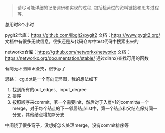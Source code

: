 > 请尽可能详细的记录调研和实现的过程, 包括检索过的资料链接和思考过程等.

总用时8个小时

pygit2仓库：https://github.com/libgit2/pygit2
文档：https://www.pygit2.org/
文档中有很多无效信息，很多还是从代码仓库中test代码中搜索出来的

networkx仓库：https://github.com/networkx/networkx
文档：https://networkx.org/documentation/stable/
通过dir(nx)查找可用的函数

有向无环图知识查找，很多忘了

思路：
cg.dot是一个有向无环图，我的想法如下
1. 找到所有的out_edges、input_degree
2. 排序
3. 按照顺序来commit，第一个需要init，然后对于入度>1的commit做一个merge，对于每个结点的下一邻居结点list中，第一个结点和父结点保持同一分支，其他结点增加新分支


中间饶了很多弯子，没想好怎么处理merge，没有commit排序等
